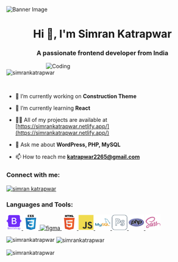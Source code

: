 ![Banner Image](https://media.licdn.com/dms/image/D5616AQHzVoz9mBzIpQ/profile-displaybackgroundimage-shrink_350_1400/0/1709630015123?e=1727913600&v=beta&t=XD64pqINVyL3PHODekEEX_9wXv6XRZhfqrKpdJiG6bc)
<h1 align="center">Hi 👋, I'm Simran Katrapwar</h1>
<h3 align="center">A passionate frontend developer from India</h3>

<img align="right" alt="Coding" width="400" src="https://media.tenor.com/IF2JdxzmyN4AAAAi/coding-girl.gif">

<p align="left"> <img src="https://komarev.com/ghpvc/?username=simrankatrapwar&label=Profile%20views&color=0e75b6&style=flat" alt="simrankatrapwar" /> </p>

<p align="left"> <a href="https://twitter.com/" target="blank"><img src="https://img.shields.io/twitter/follow/?logo=twitter&style=for-the-badge" alt="" /></a> </p>

- 🔭 I’m currently working on **Construction Theme**

- 🌱 I’m currently learning **React**

- 👨‍💻 All of my projects are available at [https://simrankatrapwar.netlify.app/](https://simrankatrapwar.netlify.app/)

- 💬 Ask me about **WordPress, PHP, MySQL**

- 📫 How to reach me **katrapwar2265@gmail.com**

<h3 align="left">Connect with me:</h3>
<p align="left">
<a href="https://linkedin.com/in/simran katrapwar" target="blank"><img align="center" src="https://raw.githubusercontent.com/rahuldkjain/github-profile-readme-generator/master/src/images/icons/Social/linked-in-alt.svg" alt="simran katrapwar" height="30" width="40" /></a>
</p>

<h3 align="left">Languages and Tools:</h3>
<p align="left"> <a href="https://getbootstrap.com" target="_blank" rel="noreferrer"> <img src="https://raw.githubusercontent.com/devicons/devicon/master/icons/bootstrap/bootstrap-plain-wordmark.svg" alt="bootstrap" width="40" height="40"/> </a> <a href="https://www.w3schools.com/css/" target="_blank" rel="noreferrer"> <img src="https://raw.githubusercontent.com/devicons/devicon/master/icons/css3/css3-original-wordmark.svg" alt="css3" width="40" height="40"/> </a> <a href="https://www.figma.com/" target="_blank" rel="noreferrer"> <img src="https://www.vectorlogo.zone/logos/figma/figma-icon.svg" alt="figma" width="40" height="40"/> </a> <a href="https://www.w3.org/html/" target="_blank" rel="noreferrer"> <img src="https://raw.githubusercontent.com/devicons/devicon/master/icons/html5/html5-original-wordmark.svg" alt="html5" width="40" height="40"/> </a> <a href="https://developer.mozilla.org/en-US/docs/Web/JavaScript" target="_blank" rel="noreferrer"> <img src="https://raw.githubusercontent.com/devicons/devicon/master/icons/javascript/javascript-original.svg" alt="javascript" width="40" height="40"/> </a> <a href="https://www.mysql.com/" target="_blank" rel="noreferrer"> <img src="https://raw.githubusercontent.com/devicons/devicon/master/icons/mysql/mysql-original-wordmark.svg" alt="mysql" width="40" height="40"/> </a> <a href="https://www.photoshop.com/en" target="_blank" rel="noreferrer"> <img src="https://raw.githubusercontent.com/devicons/devicon/master/icons/photoshop/photoshop-line.svg" alt="photoshop" width="40" height="40"/> </a> <a href="https://www.php.net" target="_blank" rel="noreferrer"> <img src="https://raw.githubusercontent.com/devicons/devicon/master/icons/php/php-original.svg" alt="php" width="40" height="40"/> </a> <a href="https://sass-lang.com" target="_blank" rel="noreferrer"> <img src="https://raw.githubusercontent.com/devicons/devicon/master/icons/sass/sass-original.svg" alt="sass" width="40" height="40"/> </a> </p>

<p><img align="left" src="https://github-readme-stats.vercel.app/api/top-langs?username=simrankatrapwar&show_icons=true&locale=en&layout=compact" alt="simrankatrapwar" /></p>

<p>&nbsp;<img align="center" src="https://github-readme-stats.vercel.app/api?username=simrankatrapwar&show_icons=true&locale=en" alt="simrankatrapwar" /></p>

<p><img align="center" src="https://github-readme-streak-stats.herokuapp.com/?user=simrankatrapwar&" alt="simrankatrapwar" /></p>
